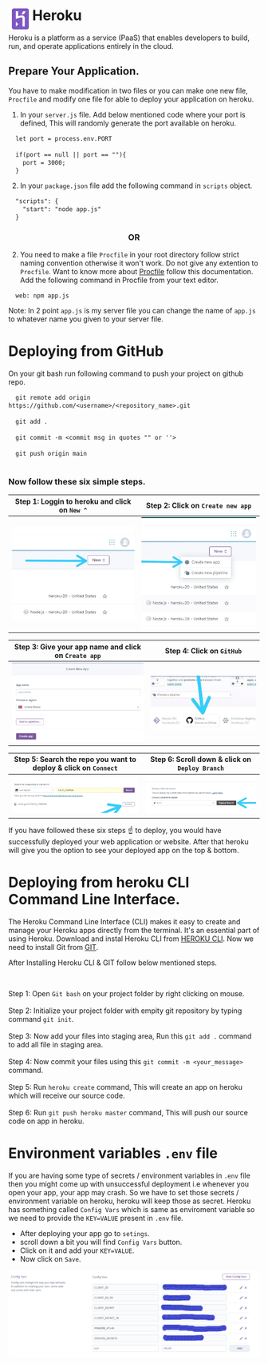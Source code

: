 # Heroku <img align="left" width="48" height="48" src="heroku/heroku.png"> 

Heroku is a platform as a service (PaaS) that enables developers to build, run, and operate applications entirely in the cloud.

## Prepare Your Application.
You have to make modification in two files or you can make one new file, `Procfile` and modify one file for able to deploy your application on heroku.
 
1. In your  `server.js`  file. Add below mentioned code where your port is defined, This will randomly generate the port available on heroku.

```
  let port = process.env.PORT
      
  if(port == null || port == ""){
    port = 3000;
  }
```   

2. In your  `package.json`  file add the following command in `scripts` object.    

```
  "scripts": {
    "start": "node app.js"
  }
```

<h3 align="center"> OR </h3> 


2. You need to make a file `Procfile` in your root directory follow strict naming convention otherwise it won't work. Do not give any extention to `Procfile`. Want to know more    about <a href="https://devcenter.heroku.com/articles/getting-started-with-nodejs#define-a-procfile">Procfile</a> follow this documentation. Add the following command in          Procfile from your text editor.

```
  web: npm app.js
```

Note: In 2 point `app.js` is my server file you can change the name of `app.js` to whatever name you given to your server file. 

# Deploying from GitHub
<p> On your git bash run following command to push your project on github repo. </p>

```
  git remote add origin https://github.com/<username>/<repository_name>.git
  
  git add .
  
  git commit -m <commit msg in quotes "" or ''>
  
  git push origin main
  
```
### Now follow these six simple steps.

Step 1: Loggin to heroku and click on `New ^`|  Step 2: Click on `Create new app`
:-------------------------------------------:|:-------------------------------------------:
![](heroku/1.jpeg)                           |  ![](heroku/2.jpeg)

Step 3: Give your app name and click on `Create app`|  Step 4: Click on `GitHub`
:-------------------------------------------:|:-------------------------------------------:
![](heroku/3.PNG)                           |  ![](heroku/4a.jpg)

Step 5: Search the repo you want to deploy & click on `Connect` | Step 6: Scroll down & click on `Deploy Branch`
:-----------------------------------------:|:-------------------------------------------:
![](heroku/4.jpeg)                         | ![](heroku/5.jpeg)

If you have followed these six steps ☝️ to deploy, you would have successfully deployed your web application or website. After that heroku will give you the option to see your deployed app on the top & bottom.  

# Deploying from heroku CLI Command Line Interface.
The Heroku Command Line Interface (CLI) makes it easy to create and manage your Heroku apps directly from the terminal. It's an essential part of using Heroku.
Download and instal Heroku CLI from <a href="https://devcenter.heroku.com/articles/heroku-cli#:~:text=The%20Heroku%20Command%20Line%20Interface,essential%20part%20of%20using%20Heroku.">HEROKU CLI</a>. Now we need to install Git from <a href="https://git-scm.com/">GIT</a>.
<p>After Installing Heroku CLI & GIT follow below mentioned steps.</p>
  <br/>
  
  Step 1: Open `Git bash` on your project folder by right clicking on mouse. <br/> <br/>
  Step 2: Initialize your project folder with empity git repository by typing command `git init`.<br/> <br/>
  Step 3: Now add your files into staging area, Run this `git add .` command to add all file in staging area. <br/>  <br/>
  Step 4: Now commit your files using this `git commit -m <your_message>` command. <br/> <br/>
  Step 5: Run `heroku create` command, This will create an app on heroku which will receive our source code. <br/> <br/>
  Step 6: Run `git push heroku master` command, This will push our source code on app in heroku.

# Environment variables `.env` file
If you are having some type of secrets / environment variables in `.env` file then you might come up with unsuccessful deployment i.e whenever you open your app, your app may crash. So we have to set those secrets / environment variable on heroku, heroku will keep those as secret. Heroku has something called `Config Vars` which is same as enviroment variable so we need to provide the `KEY=VALUE` present in `.env` file.

- After deploying your app go to `setings`.
- scroll down a bit you will find `Config Vars` button.
- Click on it and add your `KEY=VALUE`.
- Now click on `Save`.

<img align="center" src="heroku/6.png"> 

